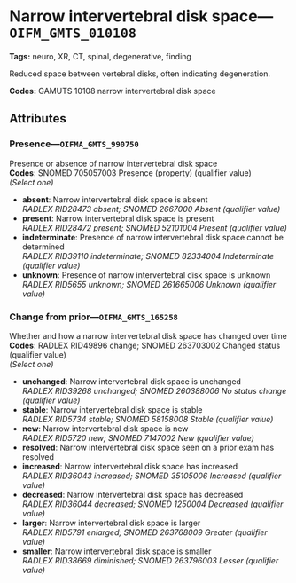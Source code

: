 # Narrow intervertebral disk space—`OIFM_GMTS_010108`

**Tags:** neuro, XR, CT, spinal, degenerative, finding

Reduced space between vertebral disks, often indicating degeneration.

**Codes:** GAMUTS 10108 narrow intervertebral disk space

## Attributes

### Presence—`OIFMA_GMTS_990750`

Presence or absence of narrow intervertebral disk space  
**Codes**: SNOMED 705057003 Presence (property) (qualifier value)  
*(Select one)*

- **absent**: Narrow intervertebral disk space is absent  
_RADLEX RID28473 absent; SNOMED 2667000 Absent (qualifier value)_
- **present**: Narrow intervertebral disk space is present  
_RADLEX RID28472 present; SNOMED 52101004 Present (qualifier value)_
- **indeterminate**: Presence of narrow intervertebral disk space cannot be determined  
_RADLEX RID39110 indeterminate; SNOMED 82334004 Indeterminate (qualifier value)_
- **unknown**: Presence of narrow intervertebral disk space is unknown  
_RADLEX RID5655 unknown; SNOMED 261665006 Unknown (qualifier value)_

### Change from prior—`OIFMA_GMTS_165258`

Whether and how a narrow intervertebral disk space has changed over time  
**Codes**: RADLEX RID49896 change; SNOMED 263703002 Changed status (qualifier value)  
*(Select one)*

- **unchanged**: Narrow intervertebral disk space is unchanged  
_RADLEX RID39268 unchanged; SNOMED 260388006 No status change (qualifier value)_
- **stable**: Narrow intervertebral disk space is stable  
_RADLEX RID5734 stable; SNOMED 58158008 Stable (qualifier value)_
- **new**: Narrow intervertebral disk space is new  
_RADLEX RID5720 new; SNOMED 7147002 New (qualifier value)_
- **resolved**: Narrow intervertebral disk space seen on a prior exam has resolved  
- **increased**: Narrow intervertebral disk space has increased  
_RADLEX RID36043 increased; SNOMED 35105006 Increased (qualifier value)_
- **decreased**: Narrow intervertebral disk space has decreased  
_RADLEX RID36044 decreased; SNOMED 1250004 Decreased (qualifier value)_
- **larger**: Narrow intervertebral disk space is larger  
_RADLEX RID5791 enlarged; SNOMED 263768009 Greater (qualifier value)_
- **smaller**: Narrow intervertebral disk space is smaller  
_RADLEX RID38669 diminished; SNOMED 263796003 Lesser (qualifier value)_